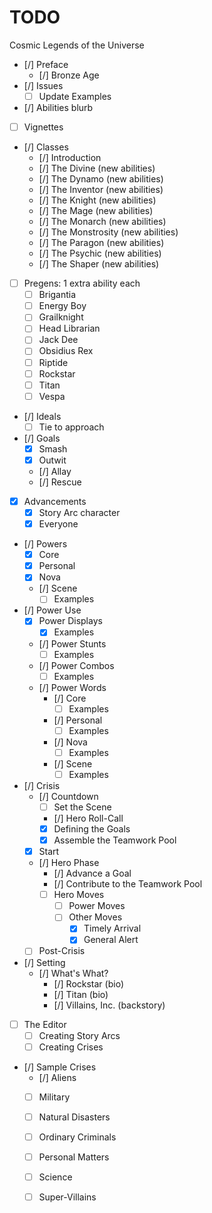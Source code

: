 # TODO

Cosmic Legends of the Universe

- [/] Preface
  - [/] Bronze Age
- [/] Issues 
  - [ ] Update Examples
- [/] Abilities blurb
- [ ] Vignettes
- [/] Classes
  - [/] Introduction
  - [/] The Divine (new abilities)
  - [/] The Dynamo (new abilities)
  - [/] The Inventor (new abilities)
  - [/] The Knight (new abilities)
  - [/] The Mage   (new abilities)
  - [/] The Monarch (new abilities)
  - [/] The Monstrosity (new abilities)
  - [/] The Paragon (new abilities)
  - [/] The Psychic (new abilities)
  - [/] The Shaper  (new abilities)
- [ ] Pregens: 1 extra ability each
  - [ ] Brigantia
  - [ ] Energy Boy
  - [ ] Grailknight
  - [ ] Head Librarian
  - [ ] Jack Dee
  - [ ] Obsidius Rex
  - [ ] Riptide
  - [ ] Rockstar
  - [ ] Titan
  - [ ] Vespa
- [/] Ideals
  - [ ] Tie to approach
- [/] Goals
  - [x] Smash
  - [x] Outwit
  - [/] Allay
  - [/] Rescue
- [x] Advancements
  - [x] Story Arc character
  - [x] Everyone
- [/] Powers
  - [x] Core
  - [x] Personal
  - [x] Nova
  - [/] Scene
    - [ ] Examples
- [/] Power Use
  - [x] Power Displays
    - [x] Examples
  - [/] Power Stunts
    - [ ] Examples
  - [/] Power Combos
    - [ ] Examples
  - [/] Power Words
    - [/] Core
      - [ ] Examples
    - [/] Personal
      - [ ] Examples
    - [/] Nova
      - [ ] Examples
    - [/] Scene
      - [ ] Examples
- [/] Crisis
  - [/] Countdown
    - [ ] Set the Scene
    - [/] Hero Roll-Call
    - [x] Defining the Goals
    - [x] Assemble the Teamwork Pool
  - [x] Start
  - [/] Hero Phase
    - [/] Advance a Goal
    - [/] Contribute to the Teamwork Pool
    - [ ] Hero Moves
      - [ ] Power Moves
      - [ ] Other Moves
        - [x] Timely Arrival
        - [x] General Alert
  - [ ] Post-Crisis
- [/] Setting
  - [/] What's What?
    - [/] Rockstar (bio)
    - [/] Titan (bio)
    - [/] Villains, Inc. (backstory)
- [ ] The Editor
  - [ ] Creating Story Arcs
  - [ ] Creating Crises
- [/] Sample Crises
  - [/] Aliens
  - [ ] Military
  - [ ] Natural Disasters
  - [ ] Ordinary Criminals
  - [ ] Personal Matters
  - [ ] Science
  - [ ] Super-Villains

